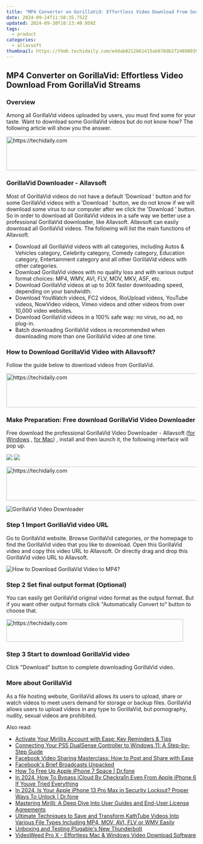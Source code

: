 ```yaml
---
title: "MP4 Converter on GorillaVid: Effortless Video Download From GorillaVid Streams"
date: 2024-09-24T11:58:35.752Z
updated: 2024-09-30T10:13:40.959Z
tags:
  - product
categories:
  - allavsoft
thumbnail: https://thmb.techidaily.com/e4dab8212b61415ab670db2724890039dc218886423e579644f1092e23638fe5.jpg
---
```


## MP4 Converter on GorillaVid: Effortless Video Download From GorillaVid Streams

### Overview

Among all GorillaVid videos uploaded by users, you must find some for your taste. Want to download some GorillaVid videos but do not know how? The following article will show you the answer.

<!-- affiliate ads begin -->
<a href="https://appsumo.8odi.net/c/5597632/2130869/7443" target="_top" id="2130869">
  <img src="//a.impactradius-go.com/display-ad/7443-2130869" border="0" alt="https://techidaily.com" width="600" height="90"/>
</a>
<img height="0" width="0" src="https://appsumo.8odi.net/i/5597632/2130869/7443" style="position:absolute;visibility:hidden;" border="0" />
<!-- affiliate ads end -->

### GorillaVid Downloader - Allavsoft

Most of GorillaVid videos do not have a default 'Download ' button and for some GorillaVid videos with a 'Download ' button, we do not know if we will download some virus to our computer after we click the 'Download ' button. So in order to download all GorillaVid videos in a safe way we better use a professional GorillaVid downloader, like Allavsoft. Allavsoft can easily download all GorillaVid videos. The following will list the main functions of Allavsoft.

* Download all GorillaVid videos with all categories, including Autos & Vehicles category, Celebrity category, Comedy category, Education category, Entertainment category and all other GorillaVid videos with other categories.
* Download GorillaVid videos with no quality loss and with various output format choices: MP4, WMV, AVI, FLV, MOV, MKV, ASF, etc.
* Download GorillaVid videos at up to 30X faster downloading speed, depending on your bandwidth.
* Download YouWatch videos, FC2 videos, RioUpload videos, YouTube videos, NowVideo videos, Vimeo videos and other videos from over 10,000 video websites.
* Download GorillaVid videos in a 100% safe way: no virus, no ad, no plug-in.
* Batch downloading GorillaVid videos is recommended when downloading more than one GorillaVid video at one time.

### How to Download GorillaVid Video with Allavsoft?

Follow the guide below to download videos from GorillaVid.

<!-- affiliate ads begin -->
<a href="https://aligracehair.sjv.io/c/5597632/2006946/19272" target="_top" id="2006946">
  <img src="//a.impactradius-go.com/display-ad/19272-2006946" border="0" alt="https://techidaily.com" width="728" height="90"/>
</a>
<img height="0" width="0" src="https://aligracehair.sjv.io/i/5597632/2006946/19272" style="position:absolute;visibility:hidden;" border="0" />
<!-- affiliate ads end -->

### Make Preparation: Free download GorillaVid Video Downloader

Free download the professional GorillaVid Video Downloader - Allavsoft ([for Windows](https://tools.techidaily.com/allavsoft/products/) , [for Mac](https://tools.techidaily.com/allavsoft/products/)) , install and then launch it, the following interface will pop up.

[![](https://www.allavsoft.com/how-to/../images/how-to/free-download-win.jpg)](https://tools.techidaily.com/allavsoft/products/) [![](https://www.allavsoft.com/how-to/../images/how-to/free-download-mac.jpg)](https://tools.techidaily.com/allavsoft/products/)

<!-- affiliate ads begin -->
<a href="https://unicoeye.pxf.io/c/5597632/2134221/18498" target="_top" id="2134221">
  <img src="//a.impactradius-go.com/display-ad/18498-2134221" border="0" alt="https://techidaily.com" width="728" height="90"/>
</a>
<img height="0" width="0" src="https://unicoeye.pxf.io/i/5597632/2134221/18498" style="position:absolute;visibility:hidden;" border="0" />
<!-- affiliate ads end -->

![GorillaVid Video Downloader](https://www.allavsoft.com/how-to/../images/allavsoft/screen-shot-600.jpg)

### Step 1 Import GorillaVid video URL

Go to GorillaVid website. Browse GorillaVid categories, or the homepage to find the GorillaVid video that you like to download. Open this GorillaVid video and copy this video URL to Allavsoft. Or directly drag and drop this GorillaVid video URL to Allavsoft.

![How to Download GorillaVid Video to MP4?](https://www.allavsoft.com/how-to/../images/how-to/download-rtmp-video/download-rtmp-video.jpg)

### Step 2 Set final output format (Optional)

You can easily get GorillaVid original video format as the output format. But if you want other output formats click "Automatically Convert to" button to choose that.

<!-- affiliate ads begin -->
<a href="https://bluettius.sjv.io/c/5597632/2139110/17108" target="_top" id="2139110">
  <img src="//a.impactradius-go.com/display-ad/17108-2139110" border="0" alt="https://techidaily.com" width="468" height="60"/>
</a>
<img height="0" width="0" src="https://bluettius.sjv.io/i/5597632/2139110/17108" style="position:absolute;visibility:hidden;" border="0" />
<!-- affiliate ads end -->

### Step 3 Start to download GorillaVid video

Click "Download" button to complete downloading GorillaVid video.

### More about GorillaVid

As a file hosting website, GorillaVid allows its users to upload, share or watch videos to meet users demand for storage or backup files. GorillaVid allows users to upload videos in any type to GorillaVid, but pornography, nudity, sexual videos are prohibited.

<ins class="adsbygoogle"
     style="display:block"
     data-ad-format="autorelaxed"
     data-ad-client="ca-pub-7571918770474297"
     data-ad-slot="1223367746"></ins>

<ins class="adsbygoogle"
     style="display:block"
     data-ad-client="ca-pub-7571918770474297"
     data-ad-slot="8358498916"
     data-ad-format="auto"
     data-full-width-responsive="true"></ins>

<span class="atpl-alsoreadstyle">Also read:</span>
<div><ul>
<li><a href="https://fox-place.techidaily.com/activate-your-mirillis-account-with-ease-key-reminders-and-tips/"><u>Activate Your Mirillis Account with Ease: Key Reminders & Tips</u></a></li>
<li><a href="https://tech-recovery.techidaily.com/connecting-your-ps5-dualsense-controller-to-windows-11-a-step-by-step-guide/"><u>Connecting Your PS5 DualSense Controller to Windows 11: A Step-by-Step Guide</u></a></li>
<li><a href="https://fox-place.techidaily.com/facebook-video-sharing-masterclass-how-to-post-and-share-with-ease/"><u>Facebook Video Sharing Masterclass: How to Post and Share with Ease</u></a></li>
<li><a href="https://facebook-video-recording.techidaily.com/facebooks-brief-broadcasts-unpacked/"><u>Facebook's Brief Broadcasts Unpacked</u></a></li>
<li><a href="https://techidaily.com/how-to-free-up-apple-iphone-7-space-drfone-by-drfone-ios-full-data-eraser-ios-full-data-eraser/"><u>How To Free Up Apple iPhone 7 Space | Dr.fone</u></a></li>
<li><a href="https://activate-lock.techidaily.com/in-2024-how-to-bypass-icloud-by-checkra1n-even-from-apple-iphone-6-if-youve-tried-everything-by-drfone-ios/"><u>In 2024, How To Bypass iCloud By Checkra1n Even From Apple iPhone 6 If Youve Tried Everything</u></a></li>
<li><a href="https://iphone-unlock.techidaily.com/in-2024-is-your-apple-iphone-13-pro-max-in-security-lockout-proper-ways-to-unlock-drfone-by-drfone-ios/"><u>In 2024, Is Your Apple iPhone 13 Pro Max in Security Lockout? Proper Ways To Unlock | Dr.fone</u></a></li>
<li><a href="https://fox-place.techidaily.com/mastering-mirilli-a-deep-dive-into-user-guides-and-end-user-license-agreements/"><u>Mastering Mirilli: A Deep Dive Into User Guides and End-User License Agreements</u></a></li>
<li><a href="https://fox-place.techidaily.com/ultimate-techniques-to-save-and-transform-kathtube-videos-into-various-file-types-including-mp4-mov-avi-flv-or-wmv-easily/"><u>Ultimate Techniques to Save and Transform KathTube Videos Into Various File Types Including MP4, MOV, AVI, FLV or WMV Easily</u></a></li>
<li><a href="https://review-topics.techidaily.com/unboxing-and-testing-plugables-new-thunderbolt/"><u>Unboxing and Testing Plugable's New Thunderbolt</u></a></li>
<li><a href="https://fox-place.techidaily.com/videoweed-pro-x-effortless-mac-and-windows-video-download-software/"><u>VideoWeed Pro X - Effortless Mac & Windows Video Download Software</u></a></li>
</ul></div>

